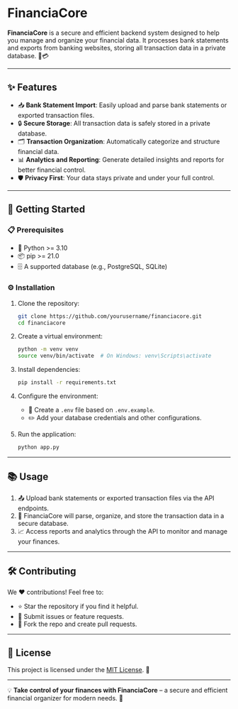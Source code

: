 # FinanciaCore

**FinanciaCore** is a secure and efficient backend system designed to help you manage and organize your financial data. It processes bank statements and exports from banking websites, storing all transaction data in a private database. 💼💳

---

## ✨ Features

- 📥 **Bank Statement Import**: Easily upload and parse bank statements or exported transaction files.
- 🔒 **Secure Storage**: All transaction data is safely stored in a private database.
- 🗂️ **Transaction Organization**: Automatically categorize and structure financial data.
- 📊 **Analytics and Reporting**: Generate detailed insights and reports for better financial control.
- 🛡️ **Privacy First**: Your data stays private and under your full control.

---

## 🚀 Getting Started

### 📋 Prerequisites

- 🐍 Python >= 3.10
- 📦 pip >= 21.0
- 🗄️ A supported database (e.g., PostgreSQL, SQLite)

### ⚙️ Installation

1. Clone the repository:
   ```bash
   git clone https://github.com/yourusername/financiacore.git
   cd financiacore
   ```

2. Create a virtual environment:
   ```bash
   python -m venv venv
   source venv/bin/activate  # On Windows: venv\Scripts\activate
   ```

3. Install dependencies:
   ```bash
   pip install -r requirements.txt
   ```

4. Configure the environment:
   - 📄 Create a `.env` file based on `.env.example`.
   - ✏️ Add your database credentials and other configurations.

5. Run the application:
   ```bash
   python app.py
   ```

---

## 📚 Usage

1. 📤 Upload bank statements or exported transaction files via the API endpoints.
2. 🧮 FinanciaCore will parse, organize, and store the transaction data in a secure database.
3. 📈 Access reports and analytics through the API to monitor and manage your finances.

---

## 🛠️ Contributing

We ❤️ contributions! Feel free to:
- ⭐ Star the repository if you find it helpful.
- 🐛 Submit issues or feature requests.
- 🔧 Fork the repo and create pull requests.

---

## 📝 License

This project is licensed under the [MIT License](LICENSE). 📜

---

💡 **Take control of your finances with FinanciaCore** – a secure and efficient financial organizer for modern needs. 🚀
